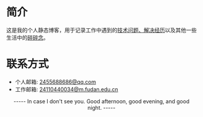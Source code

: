 # 简介
这是我的个人静态博客，用于记录工作中遇到的[技术问题、解决经历](https://guanbinwu.github.io/work/blog.html)以及其他一些生活中的[碎碎念](https://guanbinwu.github.io/personal/blog.html)。
# 联系方式
- 个人邮箱: 2455688686@qq.com
- 工作邮箱: 24110440034@m.fudan.edu.cn
<center>----- In case I don't see you. Good afternoon, good evening, and good night. -----</center>
